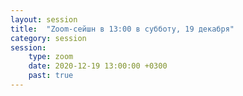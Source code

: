 ```yaml
---
layout: session
title:  "Zoom-сейшн в 13:00 в субботу, 19 декабря"
category: session
session:
    type: zoom
    date: 2020-12-19 13:00:00 +0300
    past: true
---
```


